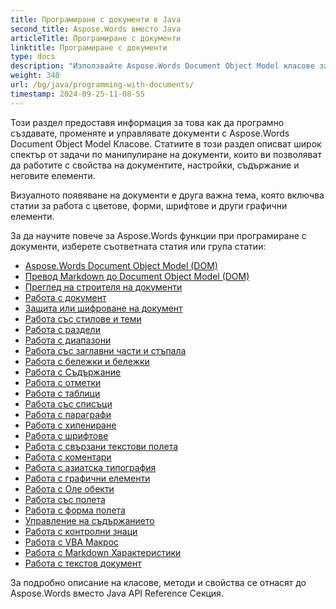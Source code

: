 ```yaml
---
title: Програмиране с документи в Java
second_title: Aspose.Words вместо Java
articleTitle: Програмиране с документи
linktitle: Програмиране с документи
type: docs
description: "Използвайте Aspose.Words Document Object Model класове за програмно създаване, промяна и управление на документи с Java. Работете с документни свойства, настройки и съдържание, както и с документен външен вид чрез управление на цветове, форми, шрифтове и други графики."
weight: 340
url: /bg/java/programming-with-documents/
timestamp: 2024-09-25-11-08-55
---
```


Този раздел предоставя информация за това как да програмно създавате, променяте и управлявате документи с Aspose.Words Document Object Model Класове. Статиите в този раздел описват широк спектър от задачи по манипулиране на документи, които ви позволяват да работите с свойства на документите, настройки, съдържание и неговите елементи.

Визуалното появяване на документи е друга важна тема, която включва статии за работа с цветове, форми, шрифтове и други графични елементи.

За да научите повече за Aspose.Words функции при програмиране с документи, изберете съответната статия или група статии:

- [Aspose.Words Document Object Model (DOM)](/words/bg/java/aspose-words-document-object-model/)
- [Превод Markdown до Document Object Model (DOM)](/words/bg/java/translate-markdown-to-document-object-model/)
- [Преглед на строителя на документи](/words/bg/java/document-builder-overview/)
- [Работа с документ](/words/bg/java/working-with-document/)
- [Защита или шифроване на документ](/words/bg/java/protect-or-encrypt-a-document/)
- [Работа със стилове и теми](/words/java/working-with-styles/)
- [Работа с раздели](/words/bg/java/working-with-sections/)
- [Работа с диапазони](/words/bg/java/working-with-ranges/)
- [Работа със заглавни части и стъпала](/words/bg/java/working-with-headers-and-footers/)
- [Работа с бележки и бележки](/words/bg/java/working-with-footnote-and-endnote/)
- [Работа с Съдържание](/words/bg/java/working-with-table-of-contents/)
- [Работа с отметки](/words/bg/java/working-with-bookmarks/)
- [Работа с таблици](/words/bg/java/working-with-tables/)
- [Работа със списъци](/words/bg/java/working-with-lists/)
- [Работа с параграфи](/words/bg/java/working-with-paragraphs/)
- [Работа с хипениране](/words/bg/java/working-with-hyphenation/)
- [Работа с шрифтове](/words/bg/java/working-with-fonts/)
- [Работа с свързани текстови полета](/words/bg/java/working-with-linked-textboxes/)
- [Работа с коментари](/words/bg/java/working-with-comments/)
- [Работа с азиатска типография](/words/bg/java/working-with-asian-typography/)
- [Работа с графични елементи](/words/java/working-with-graphic-elements/)
- [Работа с Оле обекти](/words/bg/java/working-with-ole-objects/)
- [Работа със полета](/words/bg/java/working-with-fields/)
- [Работа с форма полета](/words/bg/java/working-with-form-fields/)
- [Управление на съдържанието](/words/java/contents-management/)
- [Работа с контролни знаци](/words/bg/java/working-with-control-characters/)
- [Работа с VBA Макрос](/words/bg/java/working-with-vba-macros/)
- [Работа с Markdown Характеристики](/words/bg/java/working-with-markdown-features/)
- [Работа с текстов документ](/words/bg/java/working-with-text-document/)

За подробно описание на класове, методи и свойства се отнасят до Aspose.Words вместо Java API Reference Секция.
